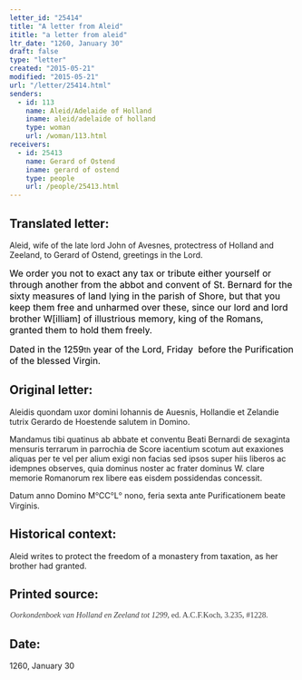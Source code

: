 ```yaml
---
letter_id: "25414"
title: "A letter from Aleid"
ititle: "a letter from aleid"
ltr_date: "1260, January 30"
draft: false
type: "letter"
created: "2015-05-21"
modified: "2015-05-21"
url: "/letter/25414.html"
senders:
  - id: 113
    name: Aleid/Adelaide of Holland
    iname: aleid/adelaide of holland
    type: woman
    url: /woman/113.html
receivers:
  - id: 25413
    name: Gerard of Ostend
    iname: gerard of ostend
    type: people
    url: /people/25413.html
---
```

<h2> Translated letter:</h2><p>Aleid, wife of the late lord John of Avesnes, protectress of Holland and Zeeland, to Gerard of Ostend, greetings in the Lord.</p><p><span style="color: rgb(0, 0, 0); font-size: medium;">We order you not to exact any tax or tribute either yourself or through another from the abbot and convent of St. Bernard for the sixty measures of land lying in the parish of Shore, but that you keep them free and unharmed over these, since our lord and lord brother W[illiam] of illustrious memory, king of the Romans, granted them to hold them freely.</span></p><p><span style="color: rgb(0, 0, 0); font-size: medium;">Dated in the 1259</span><span style="color: rgb(0, 0, 0); font-size: small;">th</span><span style="color: rgb(0, 0, 0); font-size: medium;"> year of the Lord, Friday</span><span style="color: rgb(0, 0, 0); font-size: medium;">&nbsp; </span><span style="color: rgb(0, 0, 0); font-size: medium;">before the Purification of the blessed Virgin.</span><em><span style="color: rgb(0, 0, 0); font-size: medium;"> </span></em></p><p><span style="color: rgb(0, 0, 0); font-family: Times New Roman; font-size: medium;"> </span></p><h2 class="mt-4"> Original letter:</h2><p>Aleidis quondam uxor domini Iohannis de Auesnis, Hollandie et Zelandie tutrix Gerardo de Hoestende salutem in Domino.</p><p>Mandamus tibi quatinus ab abbate et conventu Beati Bernardi de sexaginta mensuris terrarum in parrochia de Score iacentium scotum aut exaxiones aliquas per te vel per alium exigi non facias sed ipsos super hiis liberos ac idempnes observes, quia dominus noster ac frater dominus W. clare memorie Romanorum rex libere eas eisdem possidendas concessit.</p><p>Datum anno Domino M<span style="color: rgb(0, 0, 0); font-family: Calibri; font-size: medium;">°</span>CC<span style="color: rgb(0, 0, 0); font-family: Calibri; font-size: medium;">°</span>L<span style="color: rgb(0, 0, 0); font-family: Calibri; font-size: medium;">°</span> nono, feria sexta ante Purificationem beate Virginis.</p><p><span style="color: rgb(0, 0, 0); font-family: Times New Roman; font-size: medium;"> </span></p><h2 class="mt-4"> Historical context:</h2><p>Aleid writes to protect the freedom of a monastery from taxation, as her brother had granted.</p><h2 class="mt-4"> Printed source:</h2><p style="margin: 0in 2.9pt 6pt 0.7pt;"><em><span style='background: white; color: rgb(59, 59, 59); font-family: "Georgia",serif; font-size: 10.5pt; mso-bidi-font-family: "Times New Roman"; mso-bidi-theme-font: minor-bidi;'>Oorkondenboek van Holland en Zeeland tot 1299</span></em><span style='background: white; color: rgb(59, 59, 59); font-family: "Georgia",serif; font-size: 10.5pt;'>, ed. A.C.F.Koch, 3.235, #1228.</span></p><p><span style="color: rgb(0, 0, 0); font-family: Times New Roman; font-size: medium;"> </span></p><h2 class="mt-4"> Date:</h2>1260, January 30